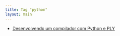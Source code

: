 ```yaml
---
title: Tag "python"
layout: main
---
```


* [Desenvolvendo um compilador com Python e PLY](/./teaching/lasalle/compilers/python_ply_compiler)
